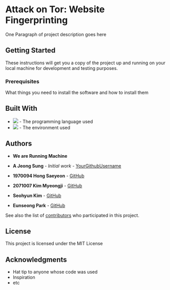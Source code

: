 # Attack on Tor: Website Fingerprinting

One Paragraph of project description goes here

## Getting Started

These instructions will get you a copy of the project up and running on your local machine for development and testing purposes. 

### Prerequisites

What things you need to install the software and how to install them

## Built With
* <img src="https://img.shields.io/badge/Python-3776AB?style=for-the-badge&logo=Python&logoColor=white"> - The programming language used
* <img src="https://img.shields.io/badge/googlecolab-F9AB00?style=for-the-badge&logo=GoogleColab&logoColor=white"> - The environment used

  
## Authors
* **We are Running Machine**

* **A Jeong Sung** - *Initial work* - [YourGithubUsername](https://github.com/YourGithubUsername)
* **1970094 Hong Saeyeon**  - [GitHub](https://github.com/YourGithubUsername)
* **2071007 Kim Myeongji** - [GitHub](https://github.com/YourGithubUsername)
* **Seohyun Kim**  - [GitHub](https://github.com/YourGithubUsername)
* **Eunseong Park**  - [GitHub](https://github.com/YourGithubUsername)

See also the list of [contributors](https://github.com/your/project/contributors) who participated in this project.

## License

This project is licensed under the MIT License 

## Acknowledgments

* Hat tip to anyone whose code was used
* Inspiration
* etc

